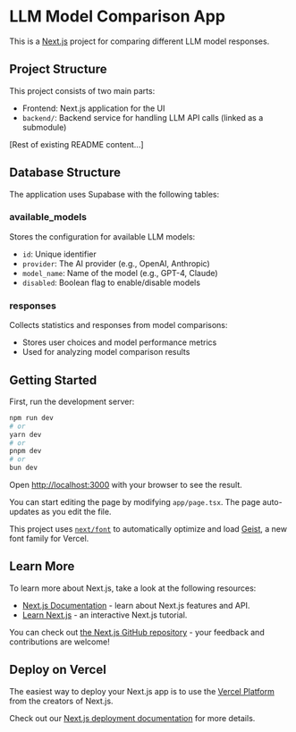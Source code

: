 # LLM Model Comparison App

This is a [Next.js](https://nextjs.org) project for comparing different LLM model responses.

## Project Structure

This project consists of two main parts:
- Frontend: Next.js application for the UI
- `backend/`: Backend service for handling LLM API calls (linked as a submodule)

[Rest of existing README content...]

## Database Structure

The application uses Supabase with the following tables:

### available_models
Stores the configuration for available LLM models:
- `id`: Unique identifier
- `provider`: The AI provider (e.g., OpenAI, Anthropic)
- `model_name`: Name of the model (e.g., GPT-4, Claude)
- `disabled`: Boolean flag to enable/disable models

### responses
Collects statistics and responses from model comparisons:
- Stores user choices and model performance metrics
- Used for analyzing model comparison results

## Getting Started

First, run the development server:

```bash
npm run dev
# or
yarn dev
# or
pnpm dev
# or
bun dev
```

Open [http://localhost:3000](http://localhost:3000) with your browser to see the result.

You can start editing the page by modifying `app/page.tsx`. The page auto-updates as you edit the file.

This project uses [`next/font`](https://nextjs.org/docs/app/building-your-application/optimizing/fonts) to automatically optimize and load [Geist](https://vercel.com/font), a new font family for Vercel.

## Learn More

To learn more about Next.js, take a look at the following resources:

- [Next.js Documentation](https://nextjs.org/docs) - learn about Next.js features and API.
- [Learn Next.js](https://nextjs.org/learn) - an interactive Next.js tutorial.

You can check out [the Next.js GitHub repository](https://github.com/vercel/next.js) - your feedback and contributions are welcome!

## Deploy on Vercel

The easiest way to deploy your Next.js app is to use the [Vercel Platform](https://vercel.com/new?utm_medium=default-template&filter=next.js&utm_source=create-next-app&utm_campaign=create-next-app-readme) from the creators of Next.js.

Check out our [Next.js deployment documentation](https://nextjs.org/docs/app/building-your-application/deploying) for more details.
